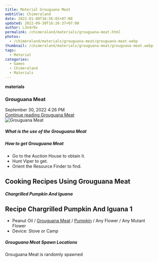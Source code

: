 ```yaml
---
title: Material Grouguana Meat
webtitle: Chimeraland
date: 2022-01-08T16:56:03+07:00
updated: 2022-09-30T16:26:37+07:00
author: L3n4r0x
permalink: /chimeraland/materials/grouguana-meat.html
photos:
  - /chimeraland/materials/grouguana-meat/grouguana-meat.webp
thumbnail: /chimeraland/materials/grouguana-meat/grouguana-meat.webp
tags:
  - Material
categories:
  - Games
  - Chimeraland
  - Materials
---
```


<section id="bootstrap-wrapper">
  <link
    rel="stylesheet"
    href="https://cdn.statically.io/gh/dimaslanjaka/Web-Manajemen/40ac3225/css/bootstrap-4.5-wrapper.css"
  />
  <div
    class="row g-0 border rounded overflow-hidden flex-md-row mb-4 shadow-sm position-relative"
  >
    <div class="col p-4 d-flex flex-column position-static">
      <strong class="d-inline-block mb-2 text-success">materials</strong>
      <h3 class="mb-0">Grouguana Meat</h3>
      <div class="mb-1 text-muted">September 30, 2022 4:26 PM</div>
      <a
        href="/chimeraland/materials/grouguana-meat.html"
        class="stretched-link d-none"
        >Continue reading Grouguana Meat</a
      >
    </div>
    <div class="col-auto d-none d-lg-block">
      <img
        src="/chimeraland/materials/grouguana-meat/grouguana-meat.webp"
        alt="Grouguana Meat"
      />
    </div>
  </div>
  <div class="row">
    <div class="col-lg-6 col-12 mb-2">
      <div class="card">
        <div class="card-body">
          <h5 class="card-title">What is the use of the Grouguana Meat</h5>
          <div class="card-text"><ul></ul></div>
        </div>
      </div>
    </div>
    <div class="col-lg-6 col-12 mb-2">
      <div class="card">
        <div class="card-body">
          <h5 class="card-title">How to get Grouguana Meat</h5>
          <div class="card-text">
            <ul>
              <li>Go to the Auction House to obtain it.</li>
              <li>Hunt Viper to get.</li>
              <li>Orient the Resource Finder to find.</li>
            </ul>
          </div>
        </div>
      </div>
    </div>
    <div class="col-12 mb-2">
      <h2 id="cookable">Cooking Recipes Using Grouguana Meat</h2>
      <div id="recipe-chargrilled-pumpkin-and-iguana">
        <h5 id="item-chargrilled-pumpkin-and-iguana">
          Chargrilled Pumpkin And Iguana
        </h5>
        <div class="mb-2">
          <div class="card">
            <div class="card-body">
              <h2 class="card-title fs-5">
                Recipe Chargrilled Pumpkin And Iguana 1
              </h2>
              <div class="card-text">
                <ul>
                  <li>
                    Peanut Oil<span> / </span
                    ><a
                      class="text-decoration-none"
                      href="/chimeraland/materials/grouguana-meat.html"
                      >Grouguana Meat</a
                    ><span> / </span
                    ><a
                      class="text-decoration-none"
                      href="/chimeraland/materials/pumpkin.html"
                      >Pumpkin</a
                    ><span> / </span>Any Flower<span> / </span>Any Mutant Flower
                  </li>
                  <li>Device: Stove or Camp</li>
                </ul>
              </div>
            </div>
          </div>
        </div>
      </div>
    </div>
    <div class="col-12 mb-2">
      <h5>Grouguana Meat Spawn Locations</h5>
      <p>Grouguana Meat is randomly spawned</p>
    </div>
  </div>
</section>